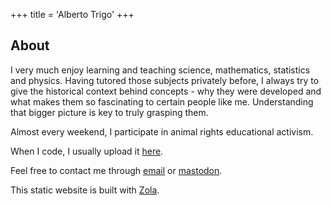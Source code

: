 +++
title  = 'Alberto Trigo'
+++

## About

I very much enjoy learning and teaching science, mathematics, statistics and physics.
Having tutored those subjects privately before, I always try to give the historical
context behind concepts - why they were developed and what makes them so fascinating
to certain people like me. Understanding that bigger picture is key to truly grasping them.

Almost every weekend, I participate in animal rights educational activism.

When I code, I usually upload it [here](https://github.com/tunjan).

Feel free to contact me through [email](mailto:contact@albertotrigo.eu) or [mastodon](https://scicomm.xyz/@tunjan).

This static website is built with [Zola](https://www.getzola.org/).
